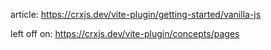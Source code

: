 article: https://crxjs.dev/vite-plugin/getting-started/vanilla-js

left off on: https://crxjs.dev/vite-plugin/concepts/pages